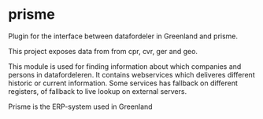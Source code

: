 prisme
============

Plugin for the interface between datafordeler in Greenland and prisme.

This project exposes data from from cpr, cvr, ger and geo.

This module is used for finding information about which companies and persons in datafordeleren. It contains webservices
which deliveres different historic or current information. Some services has fallback on different registers, of
fallback to live lookup on external servers.

Prisme is the ERP-system used in Greenland

